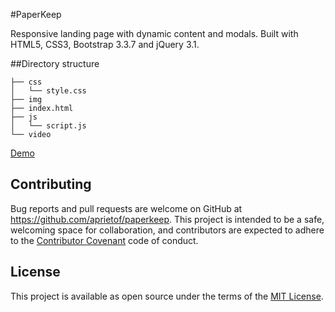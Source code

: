 #PaperKeep

Responsive landing page with dynamic content and modals. Built with HTML5, CSS3, Bootstrap 3.3.7 and jQuery 3.1.

##Directory structure

```
├── css
│   └── style.css
├── img
├── index.html
├── js
│   └── script.js
└── video
```

[Demo](http://www.adrianprieto.com/paperkeep/index.html)


## Contributing

Bug reports and pull requests are welcome on GitHub at https://github.com/aprietof/paperkeep. This project is intended to be a safe, welcoming space for collaboration, and contributors are expected to adhere to the [Contributor Covenant](http://contributor-covenant.org) code of conduct.


## License

This project is available as open source under the terms of the [MIT License](http://opensource.org/licenses/MIT).
